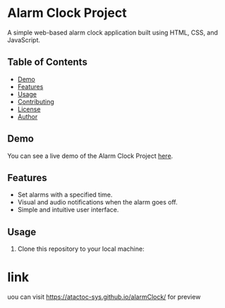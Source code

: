 # Alarm Clock Project

A simple web-based alarm clock application built using HTML, CSS, and JavaScript.

## Table of Contents

- [Demo](#demo)
- [Features](#features)
- [Usage](#usage)
- [Contributing](#contributing)
- [License](#license)
- [Author](#author)

## Demo

You can see a live demo of the Alarm Clock Project [here](https://atactoc-sys.github.io/alarmClock/).

## Features

- Set alarms with a specified time.
- Visual and audio notifications when the alarm goes off.
- Simple and intuitive user interface.

## Usage

1. Clone this repository to your local machine:

# link
uou can visit https://atactoc-sys.github.io/alarmClock/ for preview
